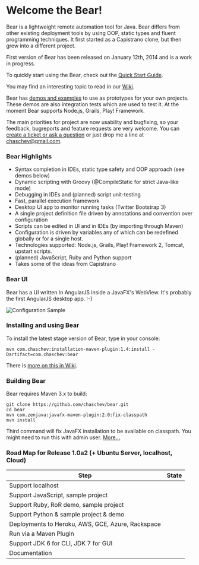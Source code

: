 # Welcome the Bear!

Bear is a lightweight remote automation tool for Java. Bear differs from other existing deployment tools by using OOP, static types and fluent programming techniques. It first started as a Capistrano clone, but then grew into a different project.

First version of Bear has been released on January 12th, 2014 and is a work in progress.

To quickly start using the Bear, check out the [Quick Start Guide](https://github.com/chaschev/bear/wiki/1.1.1.-Demo.-List-a-remote-dir).

You may find an interesting topic to read in our [Wiki](https://github.com/chaschev/bear/wiki).

Bear has [demos and examples](https://github.com/chaschev/bear/wiki/1.1.3.-Node.js%2C-Grails%2C-Tomcat%2C-Play-and-other-demos) to use as prototypes for your own projects. These demos are also integration tests which are used to test it. At the moment Bear supports Node.js, Grails, Play! Framework.

The main priorities for project are now usability and bugfixing, so your feedback, bugreports and feature requests are very welcome. You can [create a ticket or ask a question](https://github.com/chaschev/bear/issues) or just drop me a line at chaschev@gmail.com.

### Bear Highlights

* Syntax completion in IDEs, static type safety and OOP approach (see demos below)
* Dynamic scripting with Groovy (@CompileStatic for strict Java-like mode)
* Debugging in IDEs and (planned) script unit-testing
* Fast, parallel execution framework
* Desktop UI app to monitor running tasks (Twitter Bootstrap 3)
* A single project definition file driven by annotations and convention over configuration
* Scripts can be edited in UI and in IDEs (by importing through Maven)
* Configuration is driven by variables any of which can be redefined globally or for a single host.
* Technologies supported: Node.js, Grails, Play! Framework 2, Tomcat, upstart scripts.
* (planned) JavaScript, Ruby and Python support
* Takes some of the ideas from Capistrano

### Bear UI

Bear has a UI written in AngularJS inside a JavaFX's WebView. It's probably the first AngularJS desktop app. :-)

![Configuration Sample][uiLs]

[uiLs]: https://raw.github.com/chaschev/bear/master/doc/img/bear-ui-ls.png

### Installing and using Bear

To install the latest stage version of Bear, type in your console:

    mvn com.chaschev:installation-maven-plugin:1.4:install -Dartifact=com.chaschev:bear

There is [more on this in Wiki](https://github.com/chaschev/bear/wiki).

### Building Bear

Bear requires Maven 3.x to build:

    git clone https://github.com/chaschev/bear.git
    cd bear
    mvn com.zenjava:javafx-maven-plugin:2.0:fix-classpath
    mvn install

Third command will fix JavaFX installation to be available on classpath. You might need to run this with admin user. [More...](http://zenjava.com/javafx/maven/fix-classpath.html)

### Road Map for Release 1.0a2 (+ Ubuntu Server, localhost, Cloud)

| Step                                              | State          |
| ------------------------------------------------- |:--------------:|
| Support localhost                                 |                |
| Support JavaScript, sample project                        |                |
| Support Ruby, RoR demo, sample project                    |                |
| Support Python & sample project & demo                    |                |
| Deployments to Heroku, AWS, GCE, Azure, Rackspace |                |
| Run via a Maven Plugin                            |                |
| Support JDK 6 for CLI, JDK 7 for GUI              |                |
| Documentation                                     |                |